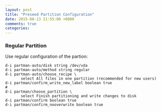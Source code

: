 ```yaml
---
layout: post
title: "Preseed Partition Configuration"
date: 2015-08-13 21:55:00 +0800
comments: true
categories: 
---
```

### Regular Partition

Use regular configuration of the partion:    

```
d-i partman-auto/disk string /dev/vda
d-i partman-auto/method string regular
d-i partman-auto/choose_recipe \
       select All files in one partition (recommended for new users)
d-i partman/confirm_write_new_label boolean true
#
d-i partman/choose_partition \
       select Finish partitioning and write changes to disk
d-i partman/confirm boolean true
d-i partman/confirm_nooverwrite boolean true

```

